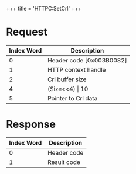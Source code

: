 +++
title = 'HTTPC:SetCrl'
+++

# Request

| Index Word | Description                |
|------------|----------------------------|
| 0          | Header code \[0x003B0082\] |
| 1          | HTTP context handle        |
| 2          | Crl buffer size            |
| 4          | (Size\<\<4) \| 10          |
| 5          | Pointer to Crl data        |

# Response

| Index Word | Description |
|------------|-------------|
| 0          | Header code |
| 1          | Result code |
